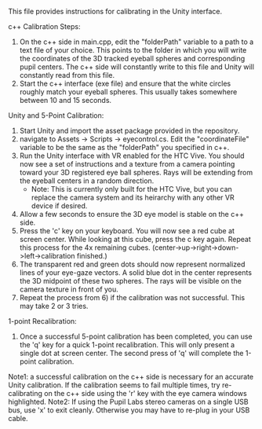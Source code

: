 This file provides instructions for calibrating in the Unity interface. 

c++ Calibration Steps:
1) On the c++ side in main.cpp, edit the "folderPath" variable to a path to a text file of your choice. This points to the folder in which you will write the coordinates of the 3D tracked eyeball spheres and corresponding pupil centers. The c++ side will constantly write to this file and Unity will constantly read from this file. 
2) Start the c++ interface (exe file) and ensure that the white circles roughly match your eyeball spheres. This usually takes somewhere between 10 and 15 seconds.

Unity and 5-Point Calibration:
1) Start Unity and import the asset package provided in the repository. 
2) navigate to Assets -> Scripts -> eyecontrol.cs. Edit the "coordinateFile" variable to be the same as the "folderPath" you specified in c++.
3) Run the Unity interface with VR enabled for the HTC Vive. You should now see a set of instructions and a texture from a camera pointing toward your 3D registered eye ball spheres. Rays will be extending from the eyeball centers in a random direction. 
    * Note: This is currently only built for the HTC Vive, but you can replace the camera system and its heirarchy with any other VR device if desired.
4) Allow a few seconds to ensure the 3D eye model is stable on the c++ side. 
5) Press the 'c' key on your keyboard. You will now see a red cube at screen center. While looking at this cube, press the c key again. Repeat this process for the 4x remaining cubes. (center->up->right->down->left->calibration finished.)
6) The transparent red and green dots should now represent normalized lines of your eye-gaze vectors. A solid blue dot in the center represents the 3D midpoint of these two spheres. The rays will be visible on the camera texture in front of you. 
7) Repeat the process from 6) if the calibration was not successful. This may take 2 or 3 tries. 

1-point Recalibration:
1) Once a successful 5-point calibration has been completed, you can use the 'q' key for a quick 1-point recalibration. This will only present a single dot at screen center. The second press of 'q' will complete the 1-point calibration. 

Note1: a successful calibration on the c++ side is necessary for an accurate Unity calibration. If the calibration seems to fail multiple times, try re-calibrating on the c++ side using the 'r' key with the eye camera windows highlighted. 
Note2: If using the Pupil Labs stereo cameras on a single USB bus, use 'x' to exit cleanly. Otherwise you may have to re-plug in your USB cable.

